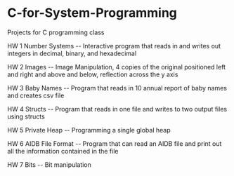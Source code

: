 # C-for-System-Programming
Projects for C programming class 


HW 1 Number Systems
    -- Interactive program that reads in and writes out integers in decimal, binary, and hexadecimal

HW 2 Images
    -- Image Manipulation, 4 copies of the original positioned left and right and above and below, reflection across the y axis

HW 3 Baby Names 
    -- Program that reads in 10 annual report of baby names and creates csv file

HW 4 Structs 
    -- Program that reads in one file and writes to two output files using structs

HW 5 Private Heap
    -- Programming a single global heap

HW 6 AIDB File Format
    -- Program that can read an AIDB file and print out all the information contained in the file

HW 7 Bits
    -- Bit manipulation  


